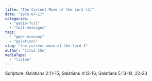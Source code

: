 ```yaml
---
title: "The Current Move of the Lord (3)"
date: "1976-07-17"
categories: 
  - "audio-full"
  - "full-messages"
tags: 
  - "gods-economy"
  - "galatians"
slug: "the-current-move-of-the-lord-3"
author: "Titus Chu"
mediaType: 
  - "listen"
---
```


Scripture: Galatians 2:11-15; Galatians 4:13-16; Galatians 5:13-14, 22-23
